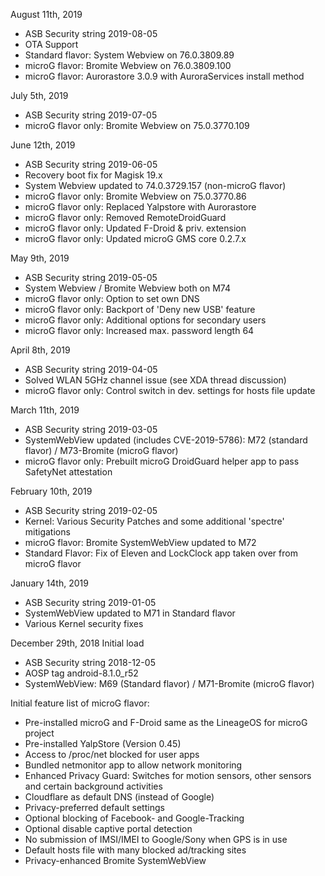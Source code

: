 August 11th, 2019

- ASB Security string 2019-08-05
- OTA Support
- Standard flavor: System Webview on 76.0.3809.89
- microG flavor: Bromite Webview on 76.0.3809.100
- microG flavor: Aurorastore 3.0.9 with AuroraServices install method


July 5th, 2019

-  ASB Security string 2019-07-05
-  microG flavor only: Bromite Webview on 75.0.3770.109


June 12th, 2019

- ASB Security string 2019-06-05
- Recovery boot fix for Magisk 19.x
- System Webview updated to 74.0.3729.157 (non-microG flavor)
- microG flavor only: Bromite Webview on 75.0.3770.86
- microG flavor only: Replaced Yalpstore with Aurorastore
- microG flavor only: Removed RemoteDroidGuard
- microG flavor only: Updated F-Droid & priv. extension
- microG flavor only: Updated microG GMS core 0.2.7.x


May 9th, 2019

- ASB Security string 2019-05-05
- System Webview / Bromite Webview both on M74
- microG flavor only: Option to set own DNS
- microG flavor only: Backport of 'Deny new USB' feature
- microG flavor only: Additional options for secondary users
- microG flavor only: Increased max. password length 64


April 8th, 2019

- ASB Security string 2019-04-05
- Solved WLAN 5GHz channel issue (see XDA thread discussion)
- microG flavor only: Control switch in dev. settings for hosts file update


March 11th, 2019

- ASB Security string 2019-03-05
- SystemWebView updated (includes CVE-2019-5786): M72 (standard flavor) / M73-Bromite (microG flavor)
- microG flavor only: Prebuilt microG DroidGuard helper app to pass SafetyNet attestation


February 10th, 2019

- ASB Security string 2019-02-05
- Kernel: Various Security Patches and some additional 'spectre' mitigations
- microG flavor: Bromite SystemWebView updated to M72
- Standard Flavor: Fix of Eleven and LockClock app taken over from microG flavor


January 14th, 2019

- ASB Security string 2019-01-05
- SystemWebView updated to M71 in Standard flavor
- Various Kernel security fixes


December 29th, 2018
Initial load

- ASB Security string 2018-12-05
- AOSP tag android-8.1.0_r52
- SystemWebView: M69 (Standard flavor) / M71-Bromite (microG flavor)


Initial feature list of microG flavor:

- Pre-installed microG and F-Droid same as the LineageOS for microG project
- Pre-installed YalpStore (Version 0.45)
- Access to /proc/net blocked for user apps
- Bundled netmonitor app to allow network monitoring
- Enhanced Privacy Guard: Switches for motion sensors, other sensors and certain background activities
- Cloudflare as default DNS (instead of Google)
- Privacy-preferred default settings
- Optional blocking of Facebook- and Google-Tracking
- Optional disable captive portal detection
- No submission of IMSI/IMEI to Google/Sony when GPS is in use
- Default hosts file with many blocked ad/tracking sites
- Privacy-enhanced Bromite SystemWebView

